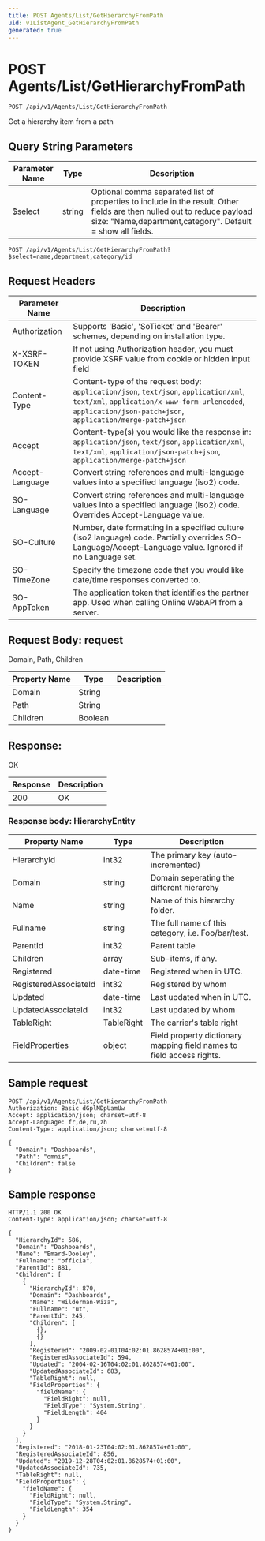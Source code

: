 ```yaml
---
title: POST Agents/List/GetHierarchyFromPath
uid: v1ListAgent_GetHierarchyFromPath
generated: true
---
```


# POST Agents/List/GetHierarchyFromPath

```http
POST /api/v1/Agents/List/GetHierarchyFromPath
```

Get a hierarchy item from a path







## Query String Parameters

| Parameter Name | Type |  Description |
|----------------|------|--------------|
| $select | string |  Optional comma separated list of properties to include in the result. Other fields are then nulled out to reduce payload size: "Name,department,category". Default = show all fields. |

```http
POST /api/v1/Agents/List/GetHierarchyFromPath?$select=name,department,category/id
```


## Request Headers

| Parameter Name | Description |
|----------------|-------------|
| Authorization  | Supports 'Basic', 'SoTicket' and 'Bearer' schemes, depending on installation type. |
| X-XSRF-TOKEN   | If not using Authorization header, you must provide XSRF value from cookie or hidden input field |
| Content-Type | Content-type of the request body: `application/json`, `text/json`, `application/xml`, `text/xml`, `application/x-www-form-urlencoded`, `application/json-patch+json`, `application/merge-patch+json` |
| Accept         | Content-type(s) you would like the response in: `application/json`, `text/json`, `application/xml`, `text/xml`, `application/json-patch+json`, `application/merge-patch+json` |
| Accept-Language | Convert string references and multi-language values into a specified language (iso2) code. |
| SO-Language | Convert string references and multi-language values into a specified language (iso2) code. Overrides Accept-Language value. |
| SO-Culture | Number, date formatting in a specified culture (iso2 language) code. Partially overrides SO-Language/Accept-Language value. Ignored if no Language set. |
| SO-TimeZone | Specify the timezone code that you would like date/time responses converted to. |
| SO-AppToken | The application token that identifies the partner app. Used when calling Online WebAPI from a server. |

## Request Body: request 

Domain, Path, Children 

| Property Name | Type |  Description |
|----------------|------|--------------|
| Domain | String |  |
| Path | String |  |
| Children | Boolean |  |

## Response:

OK

| Response | Description |
|----------------|-------------|
| 200 | OK |

### Response body: HierarchyEntity

| Property Name | Type |  Description |
|----------------|------|--------------|
| HierarchyId | int32 | The primary key (auto-incremented) |
| Domain | string | Domain seperating the different hierarchy |
| Name | string | Name of this hierarchy folder. |
| Fullname | string | The full name of this category, i.e. Foo/bar/test. |
| ParentId | int32 | Parent table |
| Children | array | Sub-items, if any. |
| Registered | date-time | Registered when  in UTC. |
| RegisteredAssociateId | int32 | Registered by whom |
| Updated | date-time | Last updated when  in UTC. |
| UpdatedAssociateId | int32 | Last updated by whom |
| TableRight | TableRight | The carrier's table right |
| FieldProperties | object | Field property dictionary mapping field names to field access rights. |

## Sample request

```http!
POST /api/v1/Agents/List/GetHierarchyFromPath
Authorization: Basic dGplMDpUamUw
Accept: application/json; charset=utf-8
Accept-Language: fr,de,ru,zh
Content-Type: application/json; charset=utf-8

{
  "Domain": "Dashboards",
  "Path": "omnis",
  "Children": false
}
```

## Sample response

```http_
HTTP/1.1 200 OK
Content-Type: application/json; charset=utf-8

{
  "HierarchyId": 586,
  "Domain": "Dashboards",
  "Name": "Emard-Dooley",
  "Fullname": "officia",
  "ParentId": 881,
  "Children": [
    {
      "HierarchyId": 870,
      "Domain": "Dashboards",
      "Name": "Wilderman-Wiza",
      "Fullname": "ut",
      "ParentId": 245,
      "Children": [
        {},
        {}
      ],
      "Registered": "2009-02-01T04:02:01.8628574+01:00",
      "RegisteredAssociateId": 594,
      "Updated": "2004-02-16T04:02:01.8628574+01:00",
      "UpdatedAssociateId": 683,
      "TableRight": null,
      "FieldProperties": {
        "fieldName": {
          "FieldRight": null,
          "FieldType": "System.String",
          "FieldLength": 404
        }
      }
    }
  ],
  "Registered": "2018-01-23T04:02:01.8628574+01:00",
  "RegisteredAssociateId": 856,
  "Updated": "2019-12-28T04:02:01.8628574+01:00",
  "UpdatedAssociateId": 735,
  "TableRight": null,
  "FieldProperties": {
    "fieldName": {
      "FieldRight": null,
      "FieldType": "System.String",
      "FieldLength": 354
    }
  }
}
```